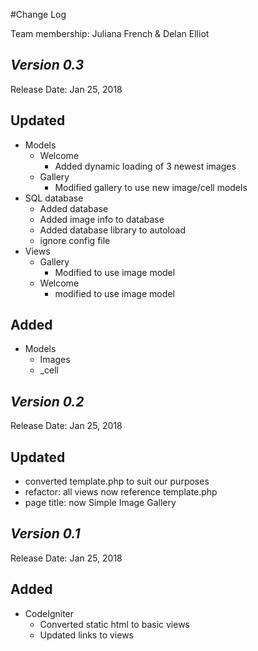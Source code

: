 #Change Log

Team membership:  Juliana French & Delan Elliot


## *Version 0.3*

Release Date: Jan 25, 2018
 
## Updated
-   Models
    -   Welcome
        - Added dynamic loading of 3 newest images
    -   Gallery
        -   Modified gallery to use new image/cell models
-   SQL database
    - Added database
    -   Added image info to database
    -   Added database library to autoload
    -   ignore config file
-   Views
    - Gallery
        -   Modified to use image model 
    - Welcome
        - modified to use image model
## Added
-   Models
    -   Images
    -   _cell
       

## *Version 0.2*

Release Date: Jan 25, 2018
 
## Updated
-   converted template.php to suit our purposes
-   refactor: all views now reference template.php
-   page title: now Simple Image Gallery

## *Version 0.1*

Release Date: Jan 25, 2018

## Added

-   CodeIgniter
    -   Converted static html to basic views
    -   Updated links to views

    





